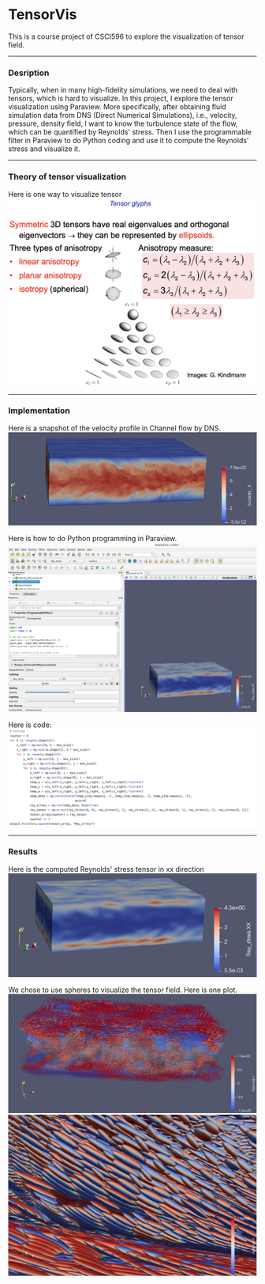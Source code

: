 # TensorVis
This is a course project of CSCI596 to explore the visualization of tensor field.

---
### Desription
Typically, when in many high-fidelity simulations, we need to deal with tensors, which is hard to visualize. In this project, I explore the tensor visualization using Paraview. More specifically, after obtaining fluid simulation data from DNS (Direct Numerical Simulations), i.e., velocity, pressure, density field, I want to know the turbulence state of the flow, which can be quantified by Reynolds' stress. Then I use the programmable filter in Paraview to do Python coding and use it to compute the Reynolds' stress and visualize it. 


---
### Theory of tensor visualization

Here is one way to visualize tensor
![Image in Folder](./tensor_vis.jpg)

---
### Implementation
Here is a snapshot of the velocity profile in Channel flow by DNS.
![Image in Folder](./Velocity_profile.png)


Here is how to do Python programming in Paraview.
![Image in Folder](./paraview.png)


Here is code:
![Image in Folder](./code.png)


---
### Results
Here is the computed Reynolds' stress tensor in xx direction
![Image in Folder](./Rey_xx.png) 

We chose to use spheres to visualize the tensor field. Here is one plot.
![Image in Folder](./tensor_y_overall.png) 
![Image in Folder](./tensor_y.png) 
